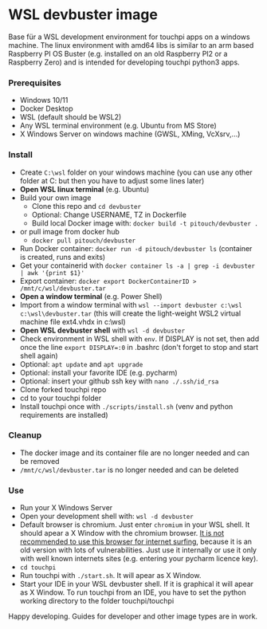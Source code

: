 # WSL devbuster image

Base für a WSL development environment for touchpi apps on a windows machine. The linux environment with amd64 libs is similar to an arm based Raspberry PI OS Buster (e.g. installed on an old Raspberry PI2 or a Raspberry Zero) and is intended for developing touchpi python3 apps.

### Prerequisites
- Windows 10/11
- Docker Desktop
- WSL (default should be WSL2)
- Any WSL terminal environment (e.g. Ubuntu from MS Store)
- X Windows Server on windows machine (GWSL, XMing, VcXsrv,...)

### Install
- Create `C:\wsl` folder on your windows machine (you can use any other folder at C: but then you have to adjust some lines later)
- **Open WSL linux terminal** (e.g. Ubuntu)
- Build your own image
  - Clone this repo and `cd devbuster`
  - Optional: Change USERNAME, TZ in Dockerfile
  - Build local Docker image with: `docker build -t pitouch/devbuster .`
- or pull image from docker hub
  - `docker pull pitouch/devbuster`
- Run Docker container: `docker run -d pitouch/devbuster ls`  (container is created, runs and exits)
- Get your containerid with `docker container ls -a | grep -i devbuster | awk '{print $1}'`
- Export container: `docker export DockerContainerID > /mnt/c/wsl/devbuster.tar`
- **Open a window terminal** (e.g. Power Shell)
- Import from a window terminal with `wsl --import devbuster c:\wsl c:\wsl\devbuster.tar` (this will create the light-weight WSL2 virtual machine file ext4.vhdx in c:\wsl)
- **Open WSL devbuster shell** with `wsl -d devbuster`
- Check environment in WSL shell with `env`. If DISPLAY is not set, then add once the line `export DISPLAY=:0` in .bashrc (don't forget to stop and start shell again)
- Optional: `apt update` and `apt upgrade`
- Optional: install your favorite IDE (e.g. pycharm)
- Optional: insert your github ssh key with `nano ./.ssh/id_rsa`
- Clone forked touchpi repo
- cd to your touchpi folder
- Install touchpi once with `./scripts/install.sh` (venv and python requirements are installed)

### Cleanup
- The docker image and its container file are no longer needed and can be removed
- `/mnt/c/wsl/devbuster.tar` is no longer needed and can be deleted

### Use
- Run your X Windows Server
- Open your development shell with: `wsl -d devbuster`
- Default browser is chromium. Just enter `chromium` in your WSL shell. It should apear a X Window with the chromium browser. <ins>It is not recommended to use this browser for internet surfing</ins>, because it is an old version with lots of vulnerabilities. Just use it internally or use it only with well known internets sites (e.g. entering your pycharm licence key).
- `cd touchpi`
- Run touchpi with `./start.sh`. It will apear as X Window.
- Start your IDE in your WSL devbuster shell. If it is graphical it will apear as X Window. To run touchpi from an IDE, you have to set the python working directory to the folder touchpi/touchpi

Happy developing. Guides for developer and other image types are in work.
